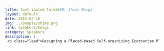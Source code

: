 ```yaml
---
title: Contributed talk&#58; Shima Beigi
layout: default
date: 2015-04-16
img: ../people/shima.png
link: speakers/beigi
category: Speakers
description: |
 <p class="lead">Designing a Placed-based Self-organising Ecotourism Plan</p>
---
```


